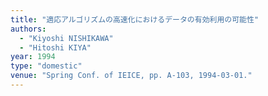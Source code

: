 ```yaml
---
title: "適応アルゴリズムの高速化におけるデータの有効利用の可能性"
authors:
  - "Kiyoshi NISHIKAWA"
  - "Hitoshi KIYA"
year: 1994
type: "domestic"
venue: "Spring Conf. of IEICE, pp. A-103, 1994-03-01."
---
```

